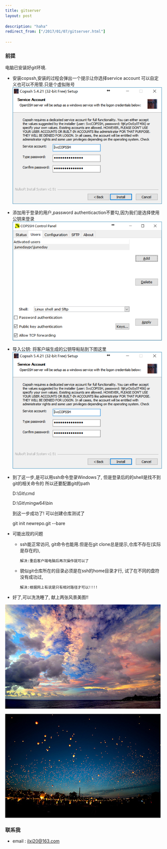 ```yaml
---
title: gitserver
layout: post

description: "haha"
redirect_from: ["/2017/01/07/gitserver.html"]

---
```

### 前提
 电脑已安装好git环境.

 * 安装copssh,安装的过程会弹出一个提示让你选择service account 可以自定义也可以不用管.只是个虚拟账号
![copssh](/res/0107/copssh.png)

 * 添加用于登录的用户,password authenticaction不要勾,因为我们是选择使用公钥来登录
![](/res/0107/copssh1.png)

 * 导入公钥: 将客户端生成的公钥导粘贴到下图这里
![](/res/0107/copssh.png)

 * 到了这一步,是可以用ssh命令登录Windows了, 但是登录后的的shell是找不到git的相关命令的
所以还要配置git的path

    D:\Git\cmd

    D:\Git\mingw64\bin

    到这一步成功了! 可以创建仓库测试了

    git init newrepo.git --bare

* 可能出现的问题

  * ssh能正常访问, git命令也能用.但是在git clone总是提示,仓库不存在(实际是存在的),

    ``解决:重启客户端电脑后再次操作就可以了``

  * 貌似git仓库所在的目录必须是在ssh的home目录才行, 试了在不同的盘符没有成功过,

    `解决:根据网上有说是只有相对路径才可以!!!!`

* 好了,可以洗洗睡了, 献上两张风景美图!!



![](/res/jun/17010501.jpg)


![](/res/jun/17010502.jpg)

### 联系我
 * email : [ilxj20@163.com](mailto:ilxj20@163.com?subject=发送邮件Moss&body=邮件内容)
